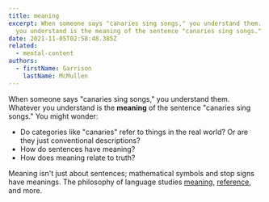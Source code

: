 ```yaml
---
title: meaning
excerpt: When someone says "canaries sing songs," you understand them. Whatever
  you understand is the meaning of the sentence "canaries sing songs."
date: 2021-11-05T02:58:48.385Z
related:
  - mental-content
authors:
  - firstName: Garrison
    lastName: McMullen
---
```

When someone says "canaries sing songs," you understand them. Whatever you understand is the **meaning** of the sentence "canaries sing songs." You might wonder:

* Do categories like "canaries" refer to things in the real world? Or are they just conventional descriptions?
* How do sentences have meaning?
* How does meaning relate to truth?

Meaning isn't just about sentences; mathematical symbols and stop signs have meanings. The philosophy of language studies [meaning](https://plato.stanford.edu/entries/meaning/), [reference](https://plato.stanford.edu/entries/reference/), and more.